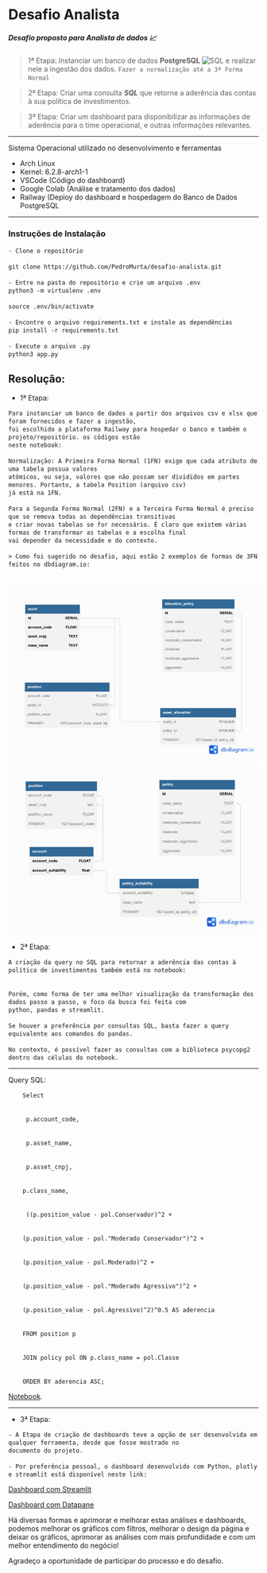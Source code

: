 # Desafio Analista

##### Desafio proposto para Analista de dados 📈

> 1ª Etapa: Instanciar um banco de dados __PostgreSQL__  <img alt="SQL" width="26px" src="https://cdn.jsdelivr.net/npm/simple-icons@3.4.0/icons/postgresql.svg" /> e realizar nele a ingestão dos dados. `Fazer a normalização até a 3ª Forma Normal`
  
> 2ª Etapa: Criar uma consulta __*SQL*__ que retorne a aderência das contas à sua política de investimentos.


> 3ª Etapa: Criar um dashboard para disponibilizar as informações de aderência para o time operacional, e outras informações relevantes.


-----------------------------------------------------------

Sistema Operacional utilizado no desenvolvimento e ferramentas
- Arch Linux 
- Kernel: 6.2.8-arch1-1
- VSCode (Código do dashboard)
- Google Colab (Análise e tratamento dos dados)
- Railway (Deploy do dashboard e hospedagem do Banco de Dados PostgreSQL


------------------------

### Instruções de Instalação

```
- Clone o repositório 

git clone https://github.com/PedroMurta/desafio-analista.git

- Entre na pasta do repositório e crie um arquivo .env
python3 -m virtualenv .env

source .env/bin/activate

- Encontre o arquivo requirements.txt e instale as dependências
pip install -r requirements.txt 

- Execute o arquivo .py
python3 app.py

```



## Resolução: 


- 1ª Etapa:

```
Para instanciar um banco de dados a partir dos arquivos csv e xlsx que foram fornecidos e fazer a ingestão,
foi escolhido a plataforma Railway para hospedar o banco e também o projeto/repositório. os códigos estão 
neste notebook: 

Normalização: A Primeira Forma Normal (1FN) exige que cada atributo de uma tabela possua valores 
atômicos, ou seja, valores que não possam ser divididos em partes menores. Portanto, a tabela Position (arquivo csv)
já está na 1FN. 

Para a Segunda Forma Normal (2FN) e a Terceira Forma Normal é preciso que se remova todas as dependências transitivas
e criar novas tabelas se for necessário. É claro que existem várias formas de transformar as tabelas e a escolha final 
vai depender da necessidade e do contexto. 

> Como foi sugerido no desafio, aqui estão 2 exemplos de formas de 3FN feitos no dbdiagram.io:


```
![alt text](https://github.com/PedroMurta/desafio-analista/blob/main/normalizacao1.png?raw=true)
![alt text](https://github.com/PedroMurta/desafio-analista/blob/main/normalizacao2.png?raw=true)

- 2ª Etapa:

```
A criação da query no SQL para retornar a aderência das contas à política de investimentos também está no notebook: 


Porém, como forma de ter uma melhor visualização da transformação dos dados passo a passo, o foco da busca foi feita com 
python, pandas e streamlit. 

Se houver a preferência por consultas SQL, basta fazer a query equivalente aos comandos do pandas.

No contexto, é possível fazer as consultas com a biblioteca psycopg2 dentro das células do notebook.

```

------------------------------------------- 
Query SQL:

        Select
        
        
         p.account_code, 
         
         
         p.asset_name, 
         
         
         p.asset_cnpj, 
         
         
        p.class_name, 
        
        
         ((p.position_value - pol.Conservador)^2 + 
         
         
        (p.position_value - pol."Moderado Conservador")^2 + 
        
        
        (p.position_value - pol.Moderado)^2 + 
        
        
        (p.position_value - pol."Moderado Agressivo")^2 + 
        
        
        (p.position_value - pol.Agressivo)^2)^0.5 AS aderencia
        
        
        FROM position p
        
        
        JOIN policy pol ON p.class_name = pol.Classe
        
        
        ORDER BY aderencia ASC; 
 


[Notebook](https://github.com/PedroMurta/desafio-analista/blob/main/Desafio_Analista.ipynb).

--------------------------------
- 3ª Etapa:

```
- A Etapa de criação de dashboards teve a opção de ser desenvolvida em qualquer ferramenta, desde que fosse mostrado no 
documento do projeto.

- Por preferência pessoal, o dashboard desenvolvido com Python, plotly e streamlit está disponível neste link:
```


 [Dashboard com Streamlit](https://pedromurta-desafio-analista-streamlit-app-48ex30.streamlit.app/)
 
 
 [Dashboard com Datapane](https://cloud.datapane.com/reports/R70BGvA/an%C3%A1lises/)
 

 
Há diversas formas e aprimorar e melhorar estas análises e dashboards, podemos melhorar os gráficos com filtros,
melhorar o design da página e deixar os gráficos, aprimorar as análises com mais profundidade e com um melhor entendimento do negócio!

Agradeço a oportunidade de participar do processo e do desafio. 
